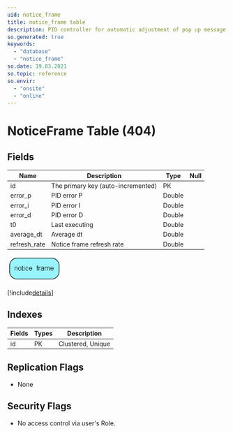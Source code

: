 ```yaml
---
uid: notice_frame
title: notice_frame table
description: PID controller for automatic adjustment of pop up message check rate
so.generated: true
keywords:
  - "database"
  - "notice_frame"
so.date: 19.03.2021
so.topic: reference
so.envir:
  - "onsite"
  - "online"
---
```


# NoticeFrame Table (404)

## Fields

| Name | Description | Type | Null |
|------|-------------|------|:----:|
|id|The primary key (auto-incremented)|PK| |
|error\_p|PID error P|Double| |
|error\_i|PID error I|Double| |
|error\_d|PID error D|Double| |
|t0|Last executing|Double| |
|average\_dt|Average dt|Double| |
|refresh\_rate|Notice frame refresh rate|Double| |


![notice_frame table relationship diagram](media\notice_frame.png)

[!include[details](./includes/notice-frame.md)]

## Indexes

| Fields | Types | Description |
|--------|-------|-------------|
|id |PK |Clustered, Unique |

## Replication Flags

* None

## Security Flags

* No access control via user's Role.


